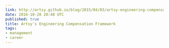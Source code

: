 ```yaml
---
link: http://artsy.github.io/blog/2015/04/03/artsy-engineering-compensation-framework/
date: 2016-10-28 20:48 UTC
published: true
title: Artsy's Engineering Compensation Framework
tags:
- management
- career
---
```



